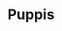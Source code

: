 ---
title: "Puppis"
url: /ciudad-autonoma-de-buenos-aires/puppis-avenida-francisco-beiro/
shop: mascotas
---